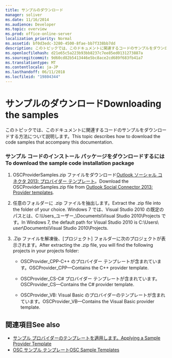 ```yaml
---
title: サンプルのダウンロード
manager: soliver
ms.date: 11/16/2014
ms.audience: Developer
ms.topic: overview
ms.prod: office-online-server
localization_priority: Normal
ms.assetid: bf0d3edc-3280-4500-8fae-bb7f338bb7dd
description: このトピックでは、このドキュメントに関連するコードのサンプルをダウンロードする方法について説明します。
ms.openlocfilehash: d21e65c5a223b93bb8237c7ee85ed0131273887a
ms.sourcegitcommit: 9d60cd82b5413446e5bc8ace2cd689f683fb41a7
ms.translationtype: MT
ms.contentlocale: ja-JP
ms.lasthandoff: 06/11/2018
ms.locfileid: "19804344"
---
```

# <a name="downloading-the-samples"></a><span data-ttu-id="1d594-103">サンプルのダウンロード</span><span class="sxs-lookup"><span data-stu-id="1d594-103">Downloading the samples</span></span>

<span data-ttu-id="1d594-104">このトピックでは、このドキュメントに関連するコードのサンプルをダウンロードする方法について説明します。</span><span class="sxs-lookup"><span data-stu-id="1d594-104">This topic describes how to download the code samples that accompany this documentation.</span></span>
  
### <a name="to-download-the-sample-code-installation-package"></a><span data-ttu-id="1d594-105">サンプル コードのインストール パッケージをダウンロードするには</span><span class="sxs-lookup"><span data-stu-id="1d594-105">To download the sample code installation package</span></span>

1. <span data-ttu-id="1d594-106">OSCProviderSamples.zip ファイルをダウンロード[Outlook ソーシャル コネクタ 2013: プロバイダー テンプレート](http://code.msdn.microsoft.com/Outlook-Social-Connector-73fd8d2c)。</span><span class="sxs-lookup"><span data-stu-id="1d594-106">Download the OSCProviderSamples.zip file from [Outlook Social Connector 2013: Provider templates](http://code.msdn.microsoft.com/Outlook-Social-Connector-73fd8d2c).</span></span>
    
2. <span data-ttu-id="1d594-107">任意のフォルダーに .zip ファイルを抽出します。</span><span class="sxs-lookup"><span data-stu-id="1d594-107">Extract the .zip file into the folder of your choice.</span></span> <span data-ttu-id="1d594-108">Windows 7 では、Visual Studio 2010 の既定のパスとは、C:\Users\_ユーザー_\Documents\Visual Studio 2010\Projects です。</span><span class="sxs-lookup"><span data-stu-id="1d594-108">In Windows 7, the default path for Visual Studio 2010 is C:\Users\ _user_\Documents\Visual Studio 2010\Projects.</span></span>
    
3. <span data-ttu-id="1d594-109">.Zip ファイルを解凍後、[プロジェクト] フォルダーに次のプロジェクトが表示されます。</span><span class="sxs-lookup"><span data-stu-id="1d594-109">After extracting the .zip file, you will find the following projects in your projects folder:</span></span>
    
   - <span data-ttu-id="1d594-110">OSCProvider_CPP-C++ のプロバイダー テンプレートが含まれています。</span><span class="sxs-lookup"><span data-stu-id="1d594-110">OSCProvider_CPP—Contains the C++ provider template.</span></span>
    
   - <span data-ttu-id="1d594-111">OSCProvider_CS-C# プロバイダー テンプレートが含まれています。</span><span class="sxs-lookup"><span data-stu-id="1d594-111">OSCProvider_CS—Contains the C# provider template.</span></span>
    
   - <span data-ttu-id="1d594-112">OSCProvider_VB: Visual Basic のプロバイダーのテンプレートが含まれています。</span><span class="sxs-lookup"><span data-stu-id="1d594-112">OSCProvider_VB—Contains the Visual Basic provider template.</span></span>
    
## <a name="see-also"></a><span data-ttu-id="1d594-113">関連項目</span><span class="sxs-lookup"><span data-stu-id="1d594-113">See also</span></span>

- [<span data-ttu-id="1d594-114">サンプル プロバイダーのテンプレートを適用します。</span><span class="sxs-lookup"><span data-stu-id="1d594-114">Applying a Sample Provider Template</span></span>](applying-a-sample-provider-template.md)
- [<span data-ttu-id="1d594-115">OSC サンプル テンプレート</span><span class="sxs-lookup"><span data-stu-id="1d594-115">OSC Sample Templates</span></span>](osc-sample-templates.md)

